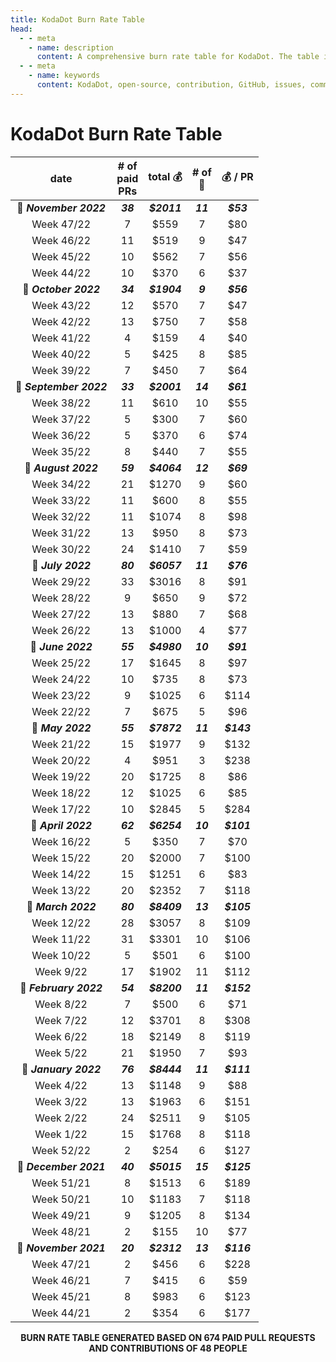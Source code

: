 ```yaml
---
title: KodaDot Burn Rate Table
head:
  - - meta
    - name: description
      content: A comprehensive burn rate table for KodaDot. The table includes details on the number of paid PRs, total expenses, number of contributors, and expense per PR over several months.
  - - meta
    - name: keywords
      content: KodaDot, open-source, contribution, GitHub, issues, communication, rewards, leaderboard, burn rate, hiring, tracker, Meta-Hours
---
```


# KodaDot Burn Rate Table

<div align="center">  

| date | # of <br /> paid <br /> PRs | total :moneybag: | # of <br /> :construction_worker: | :moneybag: / PR |
|:-----------------:|:-----------------------:|:----------------------:|:----------------:|:------------:|
| :date: ***November 2022*** | ***38*** | ***$2011*** | ***11*** | ***$53*** |
| Week 47/22 | 7 | $559 | 7 | $80 |
| Week 46/22 | 11 | $519 | 9 | $47 |
| Week 45/22 | 10 | $562 | 7 | $56 |
| Week 44/22 | 10 | $370 | 6 | $37 |
| :date: ***October 2022*** | ***34*** | ***$1904*** | ***9*** | ***$56*** |
| Week 43/22 | 12 | $570 | 7 | $47 |
| Week 42/22 | 13 | $750 | 7 | $58 |
| Week 41/22 | 4 | $159 | 4 | $40 |
| Week 40/22 | 5 | $425 | 8 | $85 |
| Week 39/22 | 7 | $450 | 7 | $64 |
| :date: ***September 2022*** | ***33*** | ***$2001*** | ***14*** | ***$61*** |
| Week 38/22 | 11 | $610 | 10 | $55 |
| Week 37/22 | 5 | $300 | 7 | $60 |
| Week 36/22 | 5 | $370 | 6 | $74 |
| Week 35/22 | 8 | $440 | 7 | $55 |
| :date: ***August 2022*** | ***59*** | ***$4064*** | ***12*** | ***$69*** |
| Week 34/22 | 21 | $1270 | 9 | $60 |
| Week 33/22 | 11 | $600 | 8 | $55 |
| Week 32/22 | 11 | $1074 | 8 | $98 |
| Week 31/22 | 13 | $950 | 8 | $73 |
| Week 30/22 | 24 | $1410 | 7 | $59 |
| :date: ***July 2022*** | ***80*** | ***$6057*** | ***11*** | ***$76*** |
| Week 29/22 | 33 | $3016 | 8 | $91 |
| Week 28/22 | 9 | $650 | 9 | $72 |
| Week 27/22 | 13 | $880 | 7 | $68 |
| Week 26/22 | 13 | $1000 | 4 | $77 |
| :date: ***June 2022*** | ***55*** | ***$4980*** | ***10*** | ***$91*** |
| Week 25/22 | 17 | $1645 | 8 | $97 |
| Week 24/22 | 10 | $735 | 8 | $73 |
| Week 23/22 | 9 | $1025 | 6 | $114 |
| Week 22/22 | 7 | $675 | 5 | $96 |
| :date: ***May 2022*** | ***55*** | ***$7872*** | ***11*** | ***$143*** |
| Week 21/22 | 15 | $1977 | 9 | $132 |
| Week 20/22 | 4 | $951 | 3 | $238 |
| Week 19/22 | 20 | $1725 | 8 | $86 |
| Week 18/22 | 12 | $1025 | 6 | $85 |
| Week 17/22 | 10 | $2845 | 5 | $284 |
| :date: ***April 2022*** | ***62*** | ***$6254*** | ***10*** | ***$101*** |
| Week 16/22 | 5 | $350 | 7 | $70 |
| Week 15/22 | 20 | $2000 | 7 | $100 |
| Week 14/22 | 15 | $1251 | 6 | $83 |
| Week 13/22 | 20 | $2352 | 7 | $118 |
| :date: ***March 2022*** | ***80*** | ***$8409*** | ***13*** | ***$105*** |
| Week 12/22 | 28 | $3057 | 8 | $109 |
| Week 11/22 | 31 | $3301 | 10 | $106 |
| Week 10/22 | 5 | $501 | 6 | $100 |
| Week 9/22 | 17 | $1902 | 11 | $112 |
| :date: ***February 2022*** | ***54*** | ***$8200*** | ***11*** | ***$152*** |
| Week 8/22 | 7 | $500 | 6 | $71 |
| Week 7/22 | 12 | $3701 | 8 | $308 |
| Week 6/22 | 18 | $2149 | 8 | $119 |
| Week 5/22 | 21 | $1950 | 7 | $93 |
| :date: ***January 2022*** | ***76*** | ***$8444*** | ***11*** | ***$111*** |
| Week 4/22 | 13 | $1148 | 9 | $88 |
| Week 3/22 | 13 | $1963 | 6 | $151 |
| Week 2/22 | 24 | $2511 | 9 | $105 |
| Week 1/22 | 15 | $1768 | 8 | $118 |
| Week 52/22 | 2 | $254 | 6 | $127 |
| :date: ***December 2021*** | ***40*** | ***$5015*** | ***15*** | ***$125*** |
| Week 51/21 | 8 | $1513 | 6 | $189 |
| Week 50/21 | 10 | $1183 | 7 | $118 |
| Week 49/21 | 9 | $1205 | 8 | $134 |
| Week 48/21 | 2 | $155 | 10 | $77 |
| :date: ***November 2021*** | ***20*** | ***$2312*** | ***13*** | ***$116*** |
| Week 47/21 | 2 | $456 | 6 | $228 |
| Week 46/21 | 7 | $415 | 6 | $59 |
| Week 45/21 | 8 | $983 | 6 | $123 |
| Week 44/21 | 2 | $354 | 6 | $177 |

**BURN RATE TABLE GENERATED BASED ON 674 PAID PULL REQUESTS AND CONTRIBUTIONS OF 48 PEOPLE**

</div>
